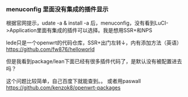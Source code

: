 ### menuconfig 里面没有集成的插件显示

根据官网提示，udate -a & install -a 后，menuconfig，没有看到LuCI->Application里面有集成的插件可以选择。我是想用SSR+和NPS

lede只是一个openwrt的代码仓库，SSR+出门左转↓，内有添加方法（英语）
https://github.com/fw876/helloworld

但是我看到package/lean下面已经有很多插件代码了，是默认没有被配置进去吗？

这个问题比较简单，自己百度下就能查到。。 或者用paswall
https://github.com/kenzok8/openwrt-packages
